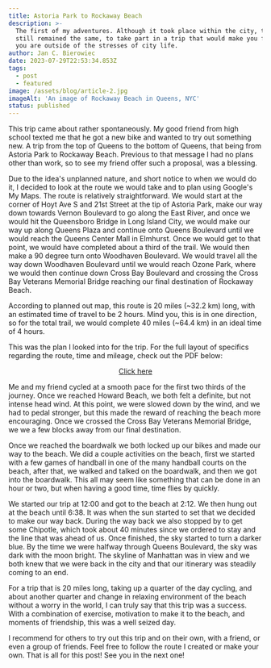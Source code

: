```yaml
---
title: Astoria Park to Rockaway Beach
description: >-
  The first of my adventures. Although it took place within the city, the goal
  still remained the same, to take part in a trip that would make you feel that
  you are outside of the stresses of city life.
author: Jan C. Bierowiec
date: 2023-07-29T22:53:34.853Z
tags:
  - post
  - featured
image: /assets/blog/article-2.jpg
imageAlt: 'An image of Rockaway Beach in Queens, NYC'
status: published
---
```

This trip came about rather spontaneously. My good friend from high school texted me that he got a new bike and wanted to try out something new. A trip from the top of Queens to the bottom of Queens, that being from Astoria Park to Rockaway Beach. Previous to that message I had no plans other than work, so to see my friend offer such a proposal, was a blessing. 

Due to the idea's unplanned nature, and short notice to when we would do it, I decided to look at the route we would take and to plan using Google's My Maps. The route is relatively straightforward. We would start at the corner of Hoyt Ave S and 21st Street at the tip of Astoria Park, make our way down towards Vernon Boulevard to go along the East River, and once we would hit the Queensboro Bridge in Long Island City, we would make our way up along Queens Plaza and continue onto Queens Boulevard until we would reach the Queens Center Mall in Elmhurst. Once we would get to that point, we would have completed about a third of the trail. We would then make a 90 degree turn onto Woodhaven Boulevard. We would travel all the way down Woodhaven Boulevard until we would reach Ozone Park, where we would then continue down Cross Bay Boulevard and crossing the Cross Bay Veterans Memorial Bridge reaching our final destination of Rockaway Beach. 

According to planned out map, this route is 20 miles (\~32.2 km) long, with an estimated time of travel to be 2 hours. Mind you, this is in one direction, so for the total trail, we would complete 40 miles (\~64.4 km) in an ideal time of 4 hours.

This was the plan I looked into for the trip. For the full layout of specifics regarding the route, time and mileage, check out the PDF below:

<p><a class="pdf-button" href="/assets/blog/AstoriaParktoRockawayBeach.pdf" target="_blank">Click here</a></p>

<style>

.pdf-button {

display: flex;

justify-content: center;

}

</style>

Me and my friend cycled at a smooth pace for the first two thirds of the journey. Once we reached Howard Beach, we both felt a definite, but not intense head wind. At this point, we were slowed down by the wind, and we had to pedal stronger, but this made the reward of reaching the beach more encouraging. Once we crossed the Cross Bay Veterans Memorial Bridge, we we a few blocks away from our final destination.

Once we reached the boardwalk we both locked up our bikes and made our way to the beach. We did a couple activities on the beach, first we started with a few games of handball in one of the many handball courts on the beach, after that, we walked and talked on the boardwalk, and then we got into the boardwalk. This all may seem like something that can be done in an hour or two, but when having a good time, time flies by quickly.

We started our trip at 12:00 and got to the beach at 2:12. We then hung out at the beach until 6:38. It was when the sun started to set that we decided to make our way back. During the way back we also stopped by to get some Chipotle, which took about 40 minutes since we ordered to stay and the line that was ahead of us. Once finished, the sky started to turn a darker blue. By the time we were halfway through Queens Boulevard, the sky was dark with the moon bright. The skyline of Manhattan was in view and we both knew that we were back in the city and that our itinerary was steadily coming to an end.

For a trip that is 20 miles long, taking up a quarter of the day cycling, and about another quarter and change in relaxing environment of the beach without a worry in the world, I can truly say that this trip was a success. With a combination of exercise, motivation to make it to the beach, and moments of friendship, this was a well seized day.

I recommend for others to try out this trip and on their own, with a friend, or even a group of friends. Feel free to follow the route I created or make your own. That is all for this post! See you in the next one!
